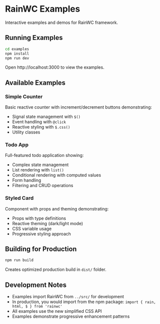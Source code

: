# RainWC Examples

Interactive examples and demos for RainWC framework.

## Running Examples

```bash
cd examples
npm install
npm run dev
```

Open http://localhost:3000 to view the examples.

## Available Examples

### Simple Counter
Basic reactive counter with increment/decrement buttons demonstrating:
- Signal state management with `$()`
- Event handling with `@click`  
- Reactive styling with `$.css()`
- Utility classes

### Todo App
Full-featured todo application showing:
- Complex state management
- List rendering with `list()`
- Conditional rendering with computed values
- Form handling
- Filtering and CRUD operations

### Styled Card  
Component with props and theming demonstrating:
- Props with type definitions
- Reactive theming (dark/light mode)
- CSS variable usage
- Progressive styling approach

## Building for Production

```bash
npm run build
```

Creates optimized production build in `dist/` folder.

## Development Notes

- Examples import RainWC from `../src/` for development
- In production, you would import from the npm package: `import { rain, html, $ } from 'rainwc'`
- All examples use the new simplified CSS API
- Examples demonstrate progressive enhancement patterns